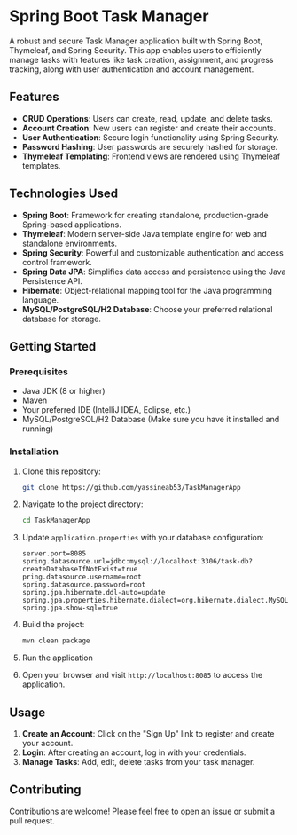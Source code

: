 # Spring Boot Task Manager

A robust and secure Task Manager application built with Spring Boot, Thymeleaf, and Spring Security. This app enables users to efficiently manage tasks with features like task creation, assignment, and progress tracking, along with user authentication and account management.


## Features

- **CRUD Operations**: Users can create, read, update, and delete tasks.
- **Account Creation**: New users can register and create their accounts.
- **User Authentication**: Secure login functionality using Spring Security.
- **Password Hashing**: User passwords are securely hashed for storage.
- **Thymeleaf Templating**: Frontend views are rendered using Thymeleaf templates.

## Technologies Used

- **Spring Boot**: Framework for creating standalone, production-grade Spring-based applications.
- **Thymeleaf**: Modern server-side Java template engine for web and standalone environments.
- **Spring Security**: Powerful and customizable authentication and access control framework.
- **Spring Data JPA**: Simplifies data access and persistence using the Java Persistence API.
- **Hibernate**: Object-relational mapping tool for the Java programming language.
- **MySQL/PostgreSQL/H2 Database**: Choose your preferred relational database for storage.

## Getting Started

### Prerequisites

- Java JDK (8 or higher)
- Maven
- Your preferred IDE (IntelliJ IDEA, Eclipse, etc.)
- MySQL/PostgreSQL/H2 Database (Make sure you have it installed and running)

### Installation

1. Clone this repository:

   ```bash
   git clone https://github.com/yassineab53/TaskManagerApp
   ```

2. Navigate to the project directory:

   ```bash
   cd TaskManagerApp
   ```

3. Update `application.properties` with your database configuration:

   ```properties
   server.port=8085
   spring.datasource.url=jdbc:mysql://localhost:3306/task-db?createDatabaseIfNotExist=true
   pring.datasource.username=root
   spring.datasource.password=root
   spring.jpa.hibernate.ddl-auto=update
   spring.jpa.properties.hibernate.dialect=org.hibernate.dialect.MySQLDialect
   spring.jpa.show-sql=true
   ```

4. Build the project:

   ```bash
   mvn clean package
   ```

5. Run the application

6. Open your browser and visit `http://localhost:8085` to access the application.

## Usage

1. **Create an Account**: Click on the "Sign Up" link to register and create your account.
2. **Login**: After creating an account, log in with your credentials.
3. **Manage Tasks**: Add, edit, delete tasks from your task manager.

## Contributing

Contributions are welcome! Please feel free to open an issue or submit a pull request.

